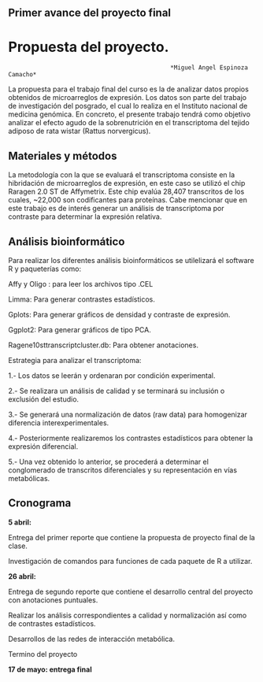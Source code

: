 ## Primer avance del proyecto final

# Propuesta del proyecto. 
                                                  *Miguel Angel Espinoza Camacho*

La propuesta para el trabajo final del curso es la de analizar datos propios obtenidos de microarreglos de expresión. Los datos son parte del trabajo de investigación del posgrado, el cual lo realiza en el Instituto nacional de medicina genómica. En concreto, el presente trabajo tendrá como objetivo analizar el efecto  agudo de la sobrenutrición en el transcriptoma del tejido adiposo de rata wistar (Rattus norvergicus). 

## Materiales y métodos 

La metodología con la que se evaluará el transcriptoma consiste en la hibridación de microarreglos de expresión, en este caso se utilizó el chip Raragen 2.0 ST de Affymetrix. Este chip evalúa 28,407 transcritos de los cuales, ~22,000 son codificantes para proteínas. Cabe mencionar que en este trabajo es de interés generar un análisis de transcriptoma por contraste para determinar la expresión relativa.

## Análisis bioinformático

Para realizar los diferentes análisis bioinformáticos se utilelizará el software R y paqueterías como:

Affy y Oligo : para leer los archivos tipo .CEL 

Limma: Para generar contrastes estadísticos.

Gplots: Para generar gráficos de densidad y contraste de expresión.

Ggplot2: Para generar gráficos de tipo PCA.

Ragene10sttranscriptcluster.db: Para obtener anotaciones.

 Estrategia para analizar el transcriptoma:

1.- Los datos se leerán y ordenaran por condición experimental.

2.- Se realizara un análisis de calidad y se terminará su inclusión o exclusión del estudio.

3.- Se generará una normalización de datos (raw data) para homogenizar diferencia interexperimentales.

4.- Posteriormente realizaremos los contrastes estadísticos para obtener la expresión diferencial.

5.- Una vez obtenido lo anterior, se procederá a determinar el conglomerado de transcritos diferenciales y su representación en vías metabólicas.

## Cronograma

**5 abril:** 

Entrega del primer reporte que contiene la propuesta de proyecto final de la clase.

Investigación de comandos para funciones de cada paquete de R a utilizar.

**26 abril:** 

Entrega de segundo reporte que contiene el desarrollo central del proyecto con anotaciones puntuales. 

Realizar los análisis correspondientes a calidad y normalización así como de contrastes estadísticos.

Desarrollos de las redes de interacción metabólica.

Termino del proyecto

**17 de mayo: entrega final**

